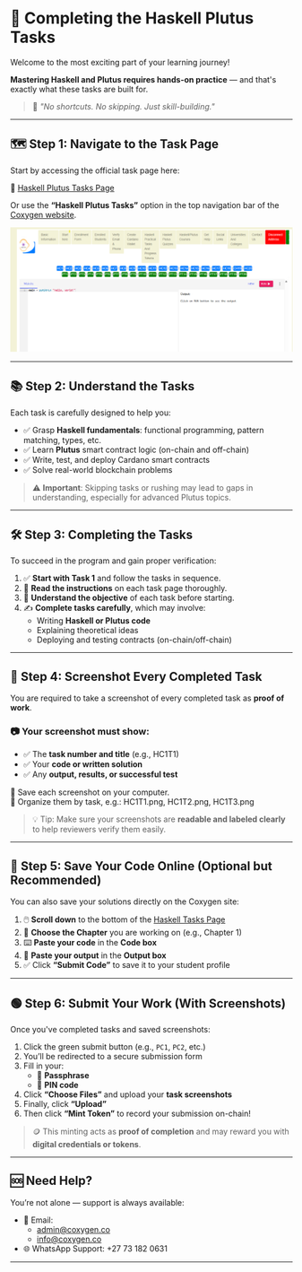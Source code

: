 # 🧪 Completing the Haskell Plutus Tasks

Welcome to the most exciting part of your learning journey!

**Mastering Haskell and Plutus requires hands-on practice** — and that's exactly what these tasks are built for.

> 🚀 _"No shortcuts. No skipping. Just skill-building."_

---

## 🗺️ Step 1: Navigate to the Task Page

Start by accessing the official task page here:

🔗 [Haskell Plutus Tasks Page](https://coxygen.co/universities-test/haskell.php)

Or use the **“Haskell Plutus Tasks”** option in the top navigation bar of the [Coxygen website](https://coxygen.co/universities-test).

![alt text](practical.png)

---

## 📚 Step 2: Understand the Tasks

Each task is carefully designed to help you:

- ✅ Grasp **Haskell fundamentals**: functional programming, pattern matching, types, etc.
- ✅ Learn **Plutus** smart contract logic (on-chain and off-chain)
- ✅ Write, test, and deploy Cardano smart contracts
- ✅ Solve real-world blockchain problems

> ⚠️ **Important**: Skipping tasks or rushing may lead to gaps in understanding, especially for advanced Plutus topics.

---

## 🛠️ Step 3: Completing the Tasks

To succeed in the program and gain proper verification:

1. ✅ **Start with Task 1** and follow the tasks in sequence.
2. 📖 **Read the instructions** on each task page thoroughly.
3. 🧠 **Understand the objective** of each task before starting.
4. ✍️ **Complete tasks carefully**, which may involve:
   - Writing **Haskell or Plutus code**
   - Explaining theoretical ideas
   - Deploying and testing contracts (on-chain/off-chain)

---

## 📸 Step 4: Screenshot Every Completed Task

You are required to take a screenshot of every completed task as **proof of work**.

### 📷 Your screenshot must show:

- ✅ The **task number and title** (e.g., HC1T1)
- ✅ Your **code or written solution**
- ✅ Any **output, results, or successful test**

💾 Save each screenshot on your computer.  
📂 Organize them by task, e.g.: HC1T1.png, HC1T2.png, HC1T3.png


> 💡 Tip: Make sure your screenshots are **readable and labeled clearly** to help reviewers verify them easily.

---

## 💾 Step 5: Save Your Code Online (Optional but Recommended)

You can also save your solutions directly on the Coxygen site:

1. 🖱️ **Scroll down** to the bottom of the [Haskell Tasks Page](https://coxygen.co/universities-test/haskell.php)
2. 📘 **Choose the Chapter** you are working on (e.g., Chapter 1)
3. ⌨️ **Paste your code** in the **Code box**
4. 🧾 **Paste your output** in the **Output box**
5. ✅ Click **“Submit Code”** to save it to your student profile

---

## 🟢 Step 6: Submit Your Work (With Screenshots)

Once you've completed tasks and saved screenshots:

1. Click the green submit button (e.g., `PC1`, `PC2`, etc.)
2. You’ll be redirected to a secure submission form
3. Fill in your:
   - 🔐 **Passphrase**
   - 🔢 **PIN code**
4. Click **“Choose Files”** and upload your **task screenshots**
5. Finally, click **“Upload”**
6. Then click **“Mint Token”** to record your submission on-chain!

> 🪙 This minting acts as **proof of completion** and may reward you with **digital credentials or tokens**.

---

## 🆘 Need Help?

You’re not alone — support is always available:

- 📧 Email:
  - [admin@coxygen.co](mailto:admin@coxygen.co)
  - [info@coxygen.co](mailto:info@coxygen.co)
- 🌐 WhatsApp Support: +27 73 182 0631

---



